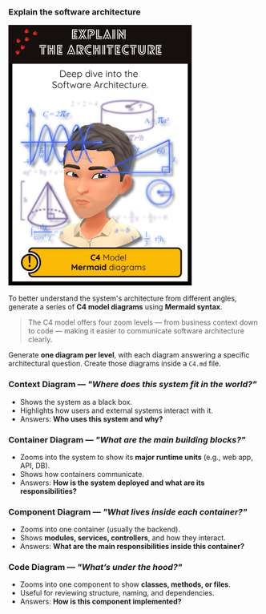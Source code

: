 ### Explain the software architecture
![Explain the software architecture](https://github.com/ythirion/jurassic-code/raw/main/docs/cards/img/02.explain-the-architecture.png)

To better understand the system's architecture from different angles, generate a series of **C4 model diagrams** using **Mermaid syntax**.

> The C4 model offers four zoom levels — from business context down to code — making it easier to communicate software architecture clearly.

Generate **one diagram per level**, with each diagram answering a specific architectural question.
Create those diagrams inside a `C4.md` file.

### Context Diagram — *"Where does this system fit in the world?"*

- Shows the system as a black box.
- Highlights how users and external systems interact with it.
- Answers: **Who uses this system and why?**

### Container Diagram — *"What are the main building blocks?"*

- Zooms into the system to show its **major runtime units** (e.g., web app, API, DB).
- Shows how containers communicate.
- Answers: **How is the system deployed and what are its responsibilities?**

### Component Diagram — *"What lives inside each container?"*

- Zooms into one container (usually the backend).
- Shows **modules, services, controllers**, and how they interact.
- Answers: **What are the main responsibilities inside this container?**

### Code Diagram — *"What’s under the hood?"*

- Zooms into one component to show **classes, methods, or files**.
- Useful for reviewing structure, naming, and dependencies.
- Answers: **How is this component implemented?**